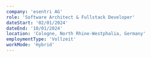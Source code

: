 ```yaml
---
company: 'esentri AG'
role: 'Software Architect & Fullstack Developer'
dateStart: '02/01/2024'
dateEnd: '10/01/2024'
location: 'Cologne, North Rhine-Westphalia, Germany'
employmentType: 'Vollzeit'
workMode: 'Hybrid'
---
```

